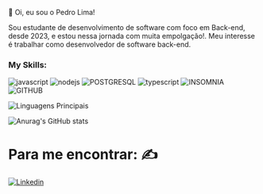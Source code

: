 :wave: Oi, eu sou o Pedro Lima!

Sou estudante de  desenvolvimento de software com foco em Back-end, desde 2023, e estou nessa jornada com muita empolgação!.
Meu interesse é trabalhar como desenvolvedor de software back-end.

### My Skills:
![javascript](https://img.shields.io/badge/JavaScript-323330?style=for-the-badge&logo=javascript&logoColor=F7DF1E)
![nodejs](https://img.shields.io/badge/Node%20js-339933?style=for-the-badge&logo=nodedotjs&logoColor=white)
![POSTGRESQL](https://img.shields.io/badge/PostgreSQL-316192?style=for-the-badge&logo=postgresql&logoColor=white)
![typescript](https://img.shields.io/badge/TypeScript-007ACC?style=for-the-badge&logo=typescript&logoColor=white)
![INSOMNIA](https://img.shields.io/badge/Insomnia-5849be?style=for-the-badge&logo=Insomnia&logoColor=white)
![GITHUB](https://img.shields.io/badge/GitHub-100000?style=for-the-badge&logo=github&logoColor=white)


![Linguagens Principais](https://github-readme-stats.vercel.app/api/top-langs/?username=pedro-vnn&theme=tokyonight&hide_border=true&custom_title=Linguagens%20%Principais)

![Anurag's GitHub stats](https://github-readme-stats.vercel.app/api?username=pedro-vnn&theme=holi&show_icons=true)
# Para me encontrar: :writing_hand:	
</p>

[![Linkedin](https://img.shields.io/badge/pedro%20lima%20-0077B5?style=for-the-badge&logo=linkedin&logoColor=white)](https://www.linkedin.com/in/pedrolima-vn/) 
